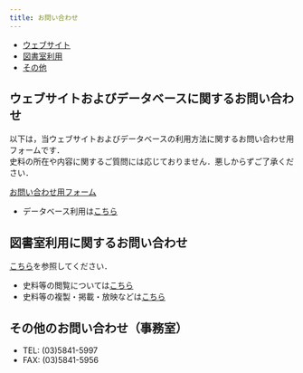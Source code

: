 ```yaml
---
title: お問い合わせ
---
```


<div class="page-link c3">
<ul>
<li><a href="#web">ウェブサイト</a></li>
<li><a href="#library">図書室利用</a></li>
<!-- <li><a href="#ir">IR・広報</a></li> -->
<li><a href="#other">その他</a></li>
</ul>
</div>

<h2 id="web" class="h03 mt-10">
ウェブサイトおよびデータベースに関するお問い合わせ
</h2>

以下は，当ウェブサイトおよびデータベースの利用方法に関するお問い合わせ用フォームです．<br/>
史料の所在や内容に関するご質問には応じておりません．悪しからずご了承ください．

[お問い合わせ用フォーム](https://forms.office.com/r/Q8TsKXCeZQ)

- データベース利用は[こちら](http://wwwap.hi.u-tokyo.ac.jp/ships/)

<h2 id="library" class="h03 mt2">図書室利用に関するお問い合わせ</h2>

<a href="https://www.hi.u-tokyo.ac.jp/library/contact/" rel="nofollow noopener noreferrer" target="_blank">こちら</a>を参照してください．

- 史料等の閲覧については<a href="https://www.hi.u-tokyo.ac.jp/library/visit/" rel="nofollow noopener noreferrer" target="_blank">こちら</a>
- 史料等の複製・掲載・放映などは<a href="https://www.hi.u-tokyo.ac.jp/library/use/" rel="nofollow noopener noreferrer" target="_blank">こちら</a>

<!--
<h2 id="ir" class="h03 mt2">IR・広報に関するお問い合わせ</h2>

<p class="fc1">TODO</p> -->

<h2 id="other" class="h03 mt2">その他のお問い合わせ（事務室）</h2>

- TEL: (03)5841-5997
- FAX: (03)5841-5956
